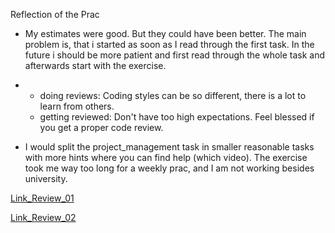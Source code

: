 Reflection of the Prac 

- My estimates were good. But they could have been better. The main problem is, that i started as soon as I read through the first task. In the future i should be more patient and first read through the whole task and afterwards start with the exercise. 


- 
  - doing reviews: Coding styles can be so different, there is a lot to learn from others.
  - getting reviewed: Don't have too high expectations. Feel blessed if you get a proper code review.


- I would split the project_management task in smaller reasonable tasks with more hints where you can find help (which video). The exercise took me way too long for a weekly prac, and I am not working besides university.


[Link_Review_01](https://github.com/JJaace/cp1404practicals/pull/6#event-10934234709)

[Link_Review_02](https://github.com/HsuMyatMonWin/cp1404practicals/pull/2#event-10658949734)
